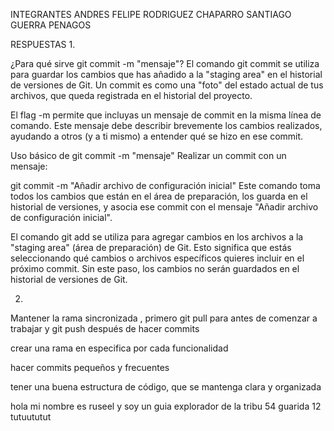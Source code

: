INTEGRANTES
ANDRES FELIPE RODRIGUEZ CHAPARRO
SANTIAGO GUERRA PENAGOS

RESPUESTAS
1.

¿Para qué sirve git commit -m "mensaje"?
El comando git commit se utiliza para guardar los cambios que has añadido a la "staging area" en el historial de versiones de Git. Un commit es como una "foto" del estado actual de tus archivos, que queda registrada en el historial del proyecto.

El flag -m permite que incluyas un mensaje de commit en la misma línea de comando. Este mensaje debe describir brevemente los cambios realizados, ayudando a otros (y a ti mismo) a entender qué se hizo en ese commit.

Uso básico de git commit -m "mensaje"
Realizar un commit con un mensaje:

git commit -m "Añadir archivo de configuración inicial"
Este comando toma todos los cambios que están en el área de preparación, los guarda en el historial de versiones, y asocia ese commit con el mensaje "Añadir archivo de configuración inicial".

El comando git add se utiliza para agregar cambios en los archivos a la "staging area" (área de preparación) de Git. Esto significa que estás seleccionando qué cambios o archivos específicos quieres incluir en el próximo commit. Sin este paso, los cambios no serán guardados en el historial de versiones de Git.

2.
Mantener la rama sincronizada , primero git pull para antes de comenzar a trabajar y git push después de hacer commits 

crear una rama en especifica por cada funcionalidad

hacer commits pequeños y frecuentes

tener una buena estructura de código, que se mantenga clara y organizada 


hola mi nombre es ruseel y soy un guia explorador de la tribu 54 guarida 12 tutuututut
